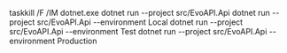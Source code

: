 taskkill /F /IM dotnet.exe
dotnet run --project src/EvoAPI.Api
dotnet run --project src/EvoAPI.Api --environment Local
dotnet run --project src/EvoAPI.Api --environment Test
dotnet run --project src/EvoAPI.Api --environment Production